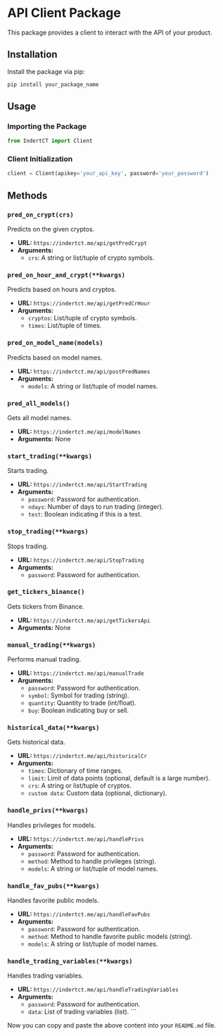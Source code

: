 
# API Client Package

This package provides a client to interact with the API of your product.

## Installation

Install the package via pip:

```bash
pip install your_package_name
```

## Usage

### Importing the Package

```python
from IndertCT import Client
```

### Client Initialization

```python
client = Client(apikey='your_api_key', password='your_password')
```

## Methods

### `pred_on_crypt(crs)`

Predicts on the given cryptos.

- **URL:** `https://indertct.me/api/getPredCrypt`
- **Arguments:**
  - `crs`: A string or list/tuple of crypto symbols.

### `pred_on_hour_and_crypt(**kwargs)`

Predicts based on hours and cryptos.

- **URL:** `https://indertct.me/api/getPredCrHour`
- **Arguments:**
  - `cryptos`: List/tuple of crypto symbols.
  - `times`: List/tuple of times.

### `pred_on_model_name(models)`

Predicts based on model names.

- **URL:** `https://indertct.me/api/postPredNames`
- **Arguments:**
  - `models`: A string or list/tuple of model names.

### `pred_all_models()`

Gets all model names.

- **URL:** `https://indertct.me/api/modelNames`
- **Arguments:** None

### `start_trading(**kwargs)`

Starts trading.

- **URL:** `https://indertct.me/api/StartTrading`
- **Arguments:**
  - `password`: Password for authentication.
  - `ndays`: Number of days to run trading (integer).
  - `test`: Boolean indicating if this is a test.

### `stop_trading(**kwargs)`

Stops trading.

- **URL:** `https://indertct.me/api/StopTrading`
- **Arguments:**
  - `password`: Password for authentication.

### `get_tickers_binance()`

Gets tickers from Binance.

- **URL:** `https://indertct.me/api/getTickersApi`
- **Arguments:** None

### `manual_trading(**kwargs)`

Performs manual trading.

- **URL:** `https://indertct.me/api/manualTrade`
- **Arguments:**
  - `password`: Password for authentication.
  - `symbol`: Symbol for trading (string).
  - `quantity`: Quantity to trade (int/float).
  - `buy`: Boolean indicating buy or sell.

### `historical_data(**kwargs)`

Gets historical data.

- **URL:** `https://indertct.me/api/historicalCr`
- **Arguments:**
  - `times`: Dictionary of time ranges.
  - `limit`: Limit of data points (optional, default is a large number).
  - `crs`: A string or list/tuple of cryptos.
  - `custom data`: Custom data (optional, dictionary).

### `handle_privs(**kwargs)`

Handles privileges for models.

- **URL:** `https://indertct.me/api/handlePrivs`
- **Arguments:**
  - `password`: Password for authentication.
  - `method`: Method to handle privileges (string).
  - `models`: A string or list/tuple of model names.

### `handle_fav_pubs(**kwargs)`

Handles favorite public models.

- **URL:** `https://indertct.me/api/handleFavPubs`
- **Arguments:**
  - `password`: Password for authentication.
  - `method`: Method to handle favorite public models (string).
  - `models`: A string or list/tuple of model names.

### `handle_trading_variables(**kwargs)`

Handles trading variables.

- **URL:** `https://indertct.me/api/handleTradingVariables`
- **Arguments:**
  - `password`: Password for authentication.
  - `data`: List of trading variables (list).
\`\`\`

Now you can copy and paste the above content into your `README.md` file.